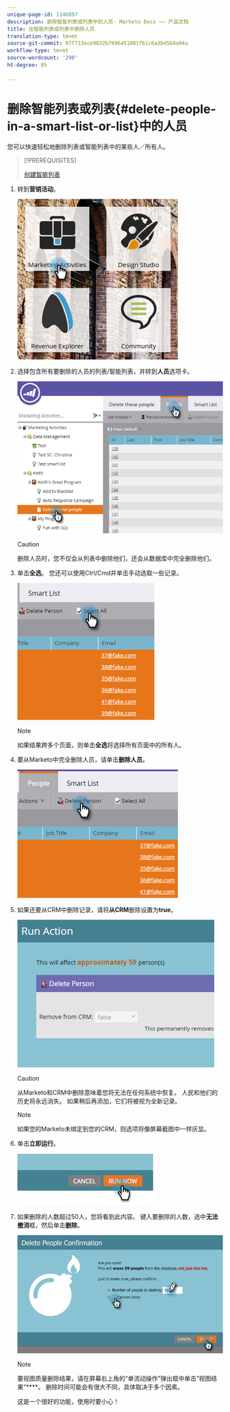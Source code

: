 ```yaml
---
unique-page-id: 1146897
description: 删除智能列表或列表中的人员- Marketo Docs —— 产品文档
title: 在智能列表或列表中删除人员
translation-type: tm+mt
source-git-commit: 07f713ece9832b7696451001f61c6a3b45b4a94a
workflow-type: tm+mt
source-wordcount: '290'
ht-degree: 0%

---
```



# 删除智能列表或列表{#delete-people-in-a-smart-list-or-list}中的人员

您可以快速轻松地删除列表或智能列表中的某些人／所有人。

>[!PREREQUISITES]
>
>[创建智能列表](/help/marketo/product-docs/core-marketo-concepts/smart-lists-and-static-lists/creating-a-smart-list/create-a-smart-list.md)

1. 转到&#x200B;**营销活动**。

   ![](assets/ma-1.png)

1. 选择包含所有要删除的人员的列表/智能列表，并转到&#x200B;**人员**&#x200B;选项卡。

   ![](assets/two-1.png)

   >[!CAUTION]
   >
   >删除人员时，您不仅会从列表中删除他们，还会从数据库中完全删除他们。

1. 单击&#x200B;**全选**。 您还可以使用Ctrl/Cmd并单击手动选取一些记录。

   ![](assets/three-1.png)

   >[!NOTE]
   >
   >如果结果跨多个页面，则单击&#x200B;**全选**&#x200B;将选择所有页面中的所有人。

1. 要从Marketo中完全删除人员，请单击&#x200B;**删除人员**。

   ![](assets/four-1.png)

1. 如果还要从CRM中删除记录，请将&#x200B;**从CRM**&#x200B;删除设置为&#x200B;**true**。

   ![](assets/five.png)

   >[!CAUTION]
   >
   >从Marketo和CRM中删除意味着您将无法在任何系统中恢复。 人民和他们的历史将永远消失。 如果稍后再添加，它们将被视为全新记录。

   >[!NOTE]
   >
   >如果您的Marketo未绑定到您的CRM，则选项将像屏幕截图中一样灰显。

1. 单击&#x200B;**立即运行**。

   ![](assets/image2014-9-24-13-3a0-3a3.png)

1. 如果删除的人数超过50人，您将看到此内容。 键入要删除的人数，选中&#x200B;**无法撤消**&#x200B;框，然后单击&#x200B;**删除**。

   ![](assets/seven.png)

   >[!NOTE]
   >
   >要视图质量删除结果，请在屏幕右上角的“单流动操作”弹出框中单击“视图结果”****。 删除时间可能会有很大不同，具体取决于多个因素。

   这是一个很好的功能，使用时要小心！
